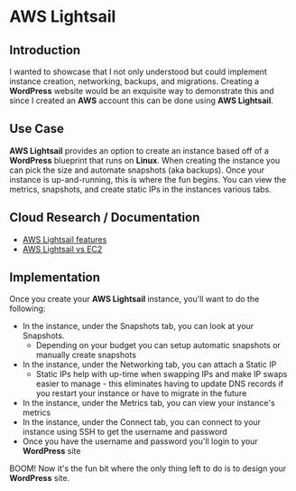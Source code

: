 # AWS Lightsail

## Introduction

I wanted to showcase that I not only understood but could implement instance creation, networking, backups, and migrations. Creating a **WordPress** website would be an exquisite way to demonstrate this and since I created an **AWS** account this can be done using **AWS Lightsail**. 

## Use Case

**AWS Lightsail** provides an option to create an instance based off of a **WordPress** blueprint that runs on **Linux**. When creating the instance you can pick the size and automate snapshots (aka backups). Once your instance is up-and-running, this is where the fun begins. You can view the metrics, snapshots, and create static IPs in the instances various tabs. 

## Cloud Research / Documentation

- [AWS Lightsail features](https://aws.amazon.com/lightsail/features/?opdp2=features/?pg=ln&sec=hs)
- [AWS Lightsail vs EC2](https://aws.amazon.com/free/compute/lightsail-vs-ec2/)

## Implementation

Once you create your **AWS Lightsail** instance, you'll want to do the following:
- In the instance, under the Snapshots tab, you can look at your Snapshots.
  - Depending on your budget you can setup automatic snapshots or manually create snapshots
- In the instance, under the Networking tab, you can attach a Static IP
  - Static IPs help with up-time when swapping IPs and make IP swaps easier to manage - this eliminates having to update DNS records if you restart your instance or have to migrate in the future
- In the instance, under the Metrics tab, you can view your instance's metrics 
- In the instance, under the Connect tab, you can connect to your instance using SSH to get the username and password
- Once you have the username and password you'll login to your **WordPress** site

BOOM! Now it's the fun bit where the only thing left to do is to design your **WordPress** site. 

